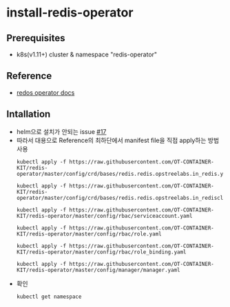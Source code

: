 # install-redis-operator

## Prerequisites
- k8s(v1.11+) cluster & namespace "redis-operator"

## Reference
- [redos operator docs](https://ot-container-kit.github.io/redis-operator/guide/installation.html)

## Intallation
- helm으로 설치가 안되는 issue [#17](https://github.com/OT-CONTAINER-KIT/helm-charts/issues/17)
- 따라서 대용으로 Reference의 최하단에서 manifest file을 직접 apply하는 방법 사용 
  ```shell
  kubectl apply -f https://raw.githubusercontent.com/OT-CONTAINER-KIT/redis-operator/master/config/crd/bases/redis.redis.opstreelabs.in_redis.yaml

  kubectl apply -f https://raw.githubusercontent.com/OT-CONTAINER-KIT/redis-operator/master/config/crd/bases/redis.redis.opstreelabs.in_redisclusters.yaml

  kubectl apply -f https://raw.githubusercontent.com/OT-CONTAINER-KIT/redis-operator/master/config/rbac/serviceaccount.yaml

  kubectl apply -f https://raw.githubusercontent.com/OT-CONTAINER-KIT/redis-operator/master/config/rbac/role.yaml

  kubectl apply -f https://raw.githubusercontent.com/OT-CONTAINER-KIT/redis-operator/master/config/rbac/role_binding.yaml

  kubectl apply -f https://raw.githubusercontent.com/OT-CONTAINER-KIT/redis-operator/master/config/manager/manager.yaml

- 확인
  ```shell
  kubectl get namespace
